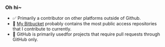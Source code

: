 ### Oh hi~ 

- ✅ Primarily a contributor on other platforms outside of Github.
- 💾 [My Bitbucket](https://bitbucket.org/AshleyStone/) probably contains the most public access repositories that I contribute to currently.
- 🛃 GitHub is primarily usedfor projects that require pull requests through GitHub only.
